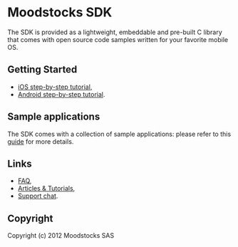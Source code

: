 # Moodstocks SDK

The SDK is provided as a lightweight, embeddable and pre-built C library that comes with open source code samples written for your favorite mobile OS.

## Getting Started

*   [iOS step-by-step tutorial](https://github.com/Moodstocks/moodstocks-sdk/wiki/Getting-Started#wiki-ios-tutorial),
*   [Android step-by-step tutorial](https://github.com/Moodstocks/moodstocks-sdk/wiki/Getting-Started#wiki-android-tutorial).

## Sample applications

The SDK comes with a collection of sample applications: please refer to this [guide](https://github.com/Moodstocks/moodstocks-sdk/wiki/Sample-applications) for more details.

## Links

*   [FAQ](https://github.com/Moodstocks/moodstocks-sdk/wiki/faq),
*   [Articles & Tutorials](https://github.com/Moodstocks/moodstocks-sdk/wiki/articles),
*   [Support chat](https://moodstocks.campfirenow.com/55fdb).

## Copyright

Copyright (c) 2012 Moodstocks SAS
